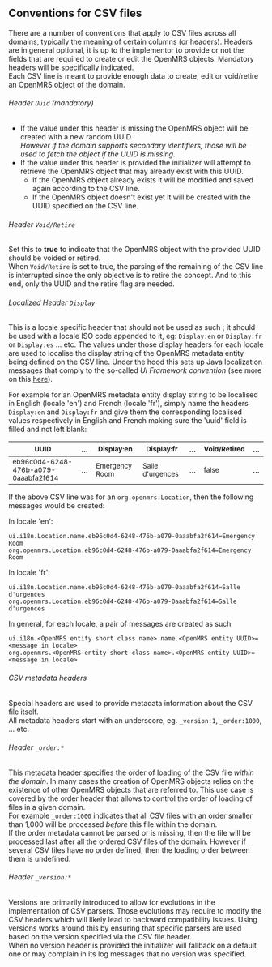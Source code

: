 ## Conventions for CSV files
There are a number of conventions that apply to CSV files across all domains, typically the meaning of certain columns (or headers). Headers are in general optional, it is up to the implementor to provide or not the fields that are required to create or edit the OpenMRS objects. Mandatory headers will be specifically indicated.
<br/>Each CSV line is meant to provide enough data to create, edit or void/retire an OpenMRS object of the domain.

###### Header `Uuid` (mandatory)
* If the value under this header is missing the OpenMRS object will be created with a new random UUID.
<br/>_However if the domain supports secondary identifiers, those will be used to fetch the object if the UUID is missing._
* If the value under this header is provided the initializer will attempt to retrieve the OpenMRS object that may already exist with this UUID.
  * If the OpenMRS object already exists it will be modified and saved again according to the CSV line.
  * If the OpenMRS object doesn't exist yet it will be created with the UUID specified on the CSV line.

###### Header `Void/Retire`
Set this to **true** to indicate that the OpenMRS object with the provided UUID should be voided or retired.
<br/>When `Void/Retire` is set to true, the parsing of the remaining of the CSV line is interrupted since the only objective is to retire the concept. And to this end, only the UUID and the retire flag are needed.

###### Localized Header `Display`
This is a locale specific header that should not be used as such ;  it should be used with a locale ISO code appended to it, eg: `Display:en` or `Display:fr` or `Display:es` ... etc. The values under those display headers for each locale are used to localise the display string of the OpenMRS metadata entity being defined on the CSV line. Under the hood this sets up Java localization messages that comply to the so-called _UI Framework convention_ (see more on this [here](https://github.com/mekomsolutions/openmrs-module-initializer/issues/95#issue-813691920)).

For example for an OpenMRS metadata entity display string to be localised in English (locale 'en') and French (locale 'fr'), simply name the headers `Display:en` and `Display:fr` and give them the corresponding localised values respectively in English and French making sure the 'uuid' field is filled and not left blank:

| <sub>UUID</sub> | ... | <sub>Display:en</sub> | <sub>Display:fr</sub> | ... | <sub>Void/Retired</sub> | ...|
| --- | --- | --- | --- | --- | --- | --- |
| <sub>eb96c0d4-6248-476b-a079-0aaabfa2f614</sub> | ... | <sub>Emergency Room</sub> | <sub>Salle d'urgences</sub> | ... | <sub>false</sub> | ... |

If the above CSV line was for an `org.openmrs.Location`, then the following messages would be created:

In locale 'en':
```
ui.i18n.Location.name.eb96c0d4-6248-476b-a079-0aaabfa2f614=Emergency Room
org.openmrs.Location.eb96c0d4-6248-476b-a079-0aaabfa2f614=Emergency Room
```
In locale 'fr':
```
ui.i18n.Location.name.eb96c0d4-6248-476b-a079-0aaabfa2f614=Salle d'urgences
org.openmrs.Location.eb96c0d4-6248-476b-a079-0aaabfa2f614=Salle d'urgences
```

In general, for each locale, a pair of messages are created as such
```
ui.i18n.<OpenMRS entity short class name>.name.<OpenMRS entity UUID>=<message in locale>
org.openmrs.<OpenMRS entity short class name>.<OpenMRS entity UUID>=<message in locale>
```

###### CSV metadata headers
Special headers are used to provide metadata information about the CSV file itself.
<br/>All metadata headers start with an underscore, eg. `_version:1`, `_order:1000`, ... etc.

###### Header `_order:*`
This metadata header specifies the order of loading of the CSV file _within the domain_. In many cases the creation of OpenMRS objects relies on the existence of other OpenMRS objects that are referred to. This use case is covered by the order header that allows to control the order of loading of files in a given domain.
<br/>For example `_order:1000` indicates that all CSV files with an order smaller than 1,000 will be processed _before_ this file within the domain.
<br/> If the order metadata cannot be parsed or is missing, then the file will be processed last after all the ordered CSV files of the domain. However if several CSV files have no order defined, then the loading order between them is undefined.

###### Header `_version:*`
Versions are primarily introduced to allow for evolutions in the implementation of CSV parsers. Those evolutions may require to modify the CSV headers which will likely lead to backward compatibility issues. Using versions works around this by ensuring that specific parsers are used based on the version specified via the CSV file header.
<br/>When no version header is provided the initializer will fallback on a default one or may complain in its log messages that no version was specified.
